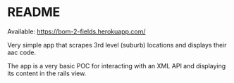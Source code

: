 # README
Available: https://bom-2-fields.herokuapp.com/

Very simple app that scrapes 3rd level (suburb) locations and displays their aac code. 

The app is a very basic POC for interacting with an XML API and displaying its content in the rails view. 
